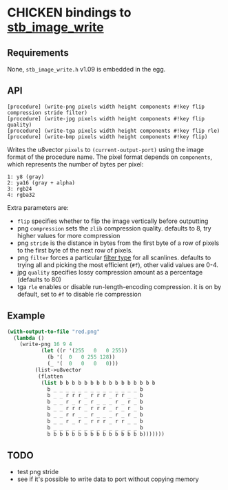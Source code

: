   [stb_image_write]: https://github.com/nothings/stb/blob/master/stb_image_write.h


# CHICKEN bindings to [stb_image_write]

## Requirements

None, `stb_image_write.h` v1.09 is embedded in the egg.

## API

    [procedure] (write-png pixels width height components #!key flip compression stride filter)
    [procedure] (write-jpg pixels width height components #!key flip quality)
    [procedure] (write-tga pixels width height components #!key flip rle)
    [procedure] (write-bmp pixels width height components #!key flip)
	
Writes the u8vector `pixels` to `(current-output-port)` using the
image format of the procedure name. The pixel format depends on
`components`, which represents the number of bytes per pixel:

	1: y8 (gray)
	2: ya16 (gray + alpha)
	3: rgb24
	4: rgba32

Extra parameters are:

- `flip` specifies whether to flip the image vertically before outputting
- png `compression` sets the `zlib` compression quality. defaults to
  8, try higher values for more compression
- png `stride` is the distance in bytes from the first byte of a row
  of pixels to the first byte of the next row of pixels.
- png `filter` forces a particular [filter
  type](https://en.wikipedia.org/wiki/Portable_Network_Graphics#Filtering)
  for all scanlines. defaults to trying all and picking the most
  efficient (`#f`), other valid values are 0-4.
- jpg `quality` specifies lossy compression amount as a percentage (defaults to 80)
- tga `rle` enables or disable run-length-encoding compression. it is
  on by default, set to `#f` to disable rle compression

## Example

```scheme
(with-output-to-file "red.png"
  (lambda ()
    (write-png 16 9 4
	       (let ((r '(255   0   0 255))
		     (b '(  0   0 255 128))
		     (_ '(  0   0   0   0)))
		 (list->u8vector
		  (flatten
		   (list b b b b b b b b b b b b b b b b
			 b _ _ _ _ _ _ _ _ _ _ _ _ _ _ b
			 b _ _ r r r _ r r r _ r r _ _ b
			 b _ _ r _ r _ r _ _ _ r _ r _ b
			 b _ _ r r r _ r r r _ r _ r _ b
			 b _ _ r r _ _ r _ _ _ r _ r _ b
			 b _ _ r _ r _ r r r _ r r _ _ b
			 b _ _ _ _ _ _ _ _ _ _ _ _ _ _ b
			 b b b b b b b b b b b b b b b b)))))))
```

## TODO

- test png stride
- see if it's possible to write data to port without copying memory
